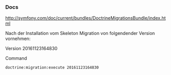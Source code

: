 ### Docs

http://symfony.com/doc/current/bundles/DoctrineMigrationsBundle/index.html

Nach der Installation vom Skeleton Migration von folgendender Version vornehmen:

Version 20161123164830

Command
```
doctrine:migration:execute 20161123164830
```



